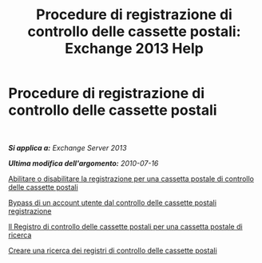 ﻿---
title: 'Procedure di registrazione di controllo delle cassette postali: Exchange 2013 Help'
TOCTitle: Procedure di registrazione di controllo delle cassette postali
ms:assetid: dfc40110-f9e8-4737-a3b0-a56176daeec1
ms:mtpsurl: https://technet.microsoft.com/it-it/library/Ff461939(v=EXCHG.150)
ms:contentKeyID: 50481912
ms.date: 05/22/2018
mtps_version: v=EXCHG.150
ms.translationtype: MT
---

# Procedure di registrazione di controllo delle cassette postali

 

_**Si applica a:** Exchange Server 2013_

_**Ultima modifica dell'argomento:** 2010-07-16_

[Abilitare o disabilitare la registrazione per una cassetta postale di controllo delle cassette postali](enable-or-disable-mailbox-audit-logging-for-a-mailbox-exchange-2013-help.md)

[Bypass di un account utente dal controllo delle cassette postali registrazione](bypass-a-user-account-from-mailbox-audit-logging-exchange-2013-help.md)

[Il Registro di controllo delle cassette postali per una cassetta postale di ricerca](search-the-mailbox-audit-log-for-a-mailbox-exchange-2013-help.md)

[Creare una ricerca dei registri di controllo delle cassette postali](create-a-mailbox-audit-log-search-exchange-2013-help.md)

